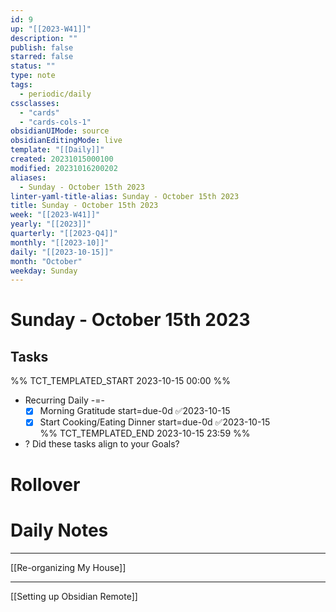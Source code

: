 ```yaml
---
id: 9
up: "[[2023-W41]]"
description: ""
publish: false
starred: false
status: ""
type: note
tags:
  - periodic/daily
cssclasses:
  - "cards"
  - "cards-cols-1"
obsidianUIMode: source
obsidianEditingMode: live
template: "[[Daily]]"
created: 20231015000100
modified: 20231016200202
aliases:
  - Sunday - October 15th 2023
linter-yaml-title-alias: Sunday - October 15th 2023
title: Sunday - October 15th 2023
week: "[[2023-W41]]"
yearly: "[[2023]]"
quarterly: "[[2023-Q4]]"
monthly: "[[2023-10]]"
daily: "[[2023-10-15]]"
month: "October"
weekday: Sunday
---
```



# Sunday - October 15th 2023

## Tasks

%% TCT_TEMPLATED_START 2023-10-15 00:00 %%
* Recurring Daily -=-
    - [x] Morning Gratitude start=due-0d ✅2023-10-15
    - [x] Start Cooking/Eating Dinner start=due-0d ✅2023-10-15  
%% TCT_TEMPLATED_END 2023-10-15 23:59 %%
* ? Did these tasks align to your Goals?

# Rollover

# Daily Notes



---

[[Re-organizing My House]]


---


[[Setting up Obsidian Remote]]
